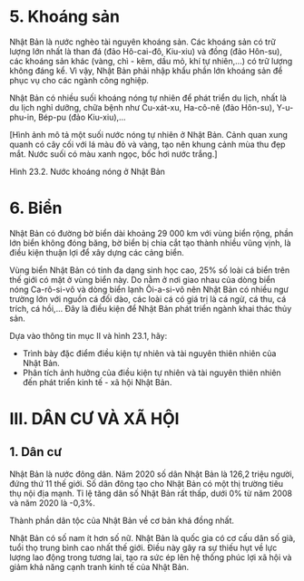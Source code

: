 # 5. Khoáng sản

Nhật Bản là nước nghèo tài nguyên khoáng sản. Các khoáng sản có trữ lượng lớn nhất là than đá (đảo Hô-cai-đô, Kiu-xiu) và đồng (đảo Hôn-su), các khoáng sản khác (vàng, chì - kẽm, dầu mỏ, khí tự nhiên,...) có trữ lượng không đáng kể. Vì vậy, Nhật Bản phải nhập khẩu phần lớn khoáng sản để phục vụ cho các ngành công nghiệp.

Nhật Bản có nhiều suối khoáng nóng tự nhiên để phát triển du lịch, nhất là du lịch nghỉ dưỡng, chữa bệnh như Cu-xát-xu, Ha-cô-nê (đảo Hôn-su), Y-u-phu-in, Bép-pu (đảo Kiu-xiu),...

[Hình ảnh mô tả một suối nước nóng tự nhiên ở Nhật Bản. Cảnh quan xung quanh có cây cối với lá màu đỏ và vàng, tạo nên khung cảnh mùa thu đẹp mắt. Nước suối có màu xanh ngọc, bốc hơi nước trắng.]

Hình 23.2. Nước khoáng nóng ở Nhật Bản

# 6. Biển

Nhật Bản có đường bờ biển dài khoảng 29 000 km với vùng biển rộng, phần lớn biển không đóng băng, bờ biển bị chia cắt tạo thành nhiều vũng vịnh, là điều kiện thuận lợi để xây dựng các cảng biển.

Vùng biển Nhật Bản có tính đa dạng sinh học cao, 25% số loài cá biển trên thế giới có mặt ở vùng biển này. Do nằm ở nơi giao nhau của dòng biển nóng Ca-rô-si-vô và dòng biển lạnh Ôi-a-si-vô nên Nhật Bản có nhiều ngư trường lớn với nguồn cá đối dào, các loài cá có giá trị là cá ngừ, cá thu, cá trích, cá hồi,... Đây là điều kiện để Nhật Bản phát triển ngành khai thác thủy sản.

Dựa vào thông tin mục II và hình 23.1, hãy:
- Trình bày đặc điểm điều kiện tự nhiên và tài nguyên thiên nhiên của Nhật Bản.
- Phân tích ảnh hưởng của điều kiện tự nhiên và tài nguyên thiên nhiên đến phát triển kinh tế - xã hội Nhật Bản.

# III. DÂN CƯ VÀ XÃ HỘI

## 1. Dân cư

Nhật Bản là nước đông dân. Năm 2020 số dân Nhật Bản là 126,2 triệu người, đứng thứ 11 thế giới. Số dân đông tạo cho Nhật Bản có một thị trường tiêu thụ nội địa mạnh. Tỉ lệ tăng dân số Nhật Bản rất thấp, dưới 0% từ năm 2008 và năm 2020 là -0,3%.

Thành phần dân tộc của Nhật Bản về cơ bản khá đồng nhất.

Nhật Bản có số nam ít hơn số nữ. Nhật Bản là quốc gia có cơ cấu dân số già, tuổi thọ trung bình cao nhất thế giới. Điều này gây ra sự thiếu hụt về lực lượng lao động trong tương lai, tạo ra sức ép lên hệ thống phúc lợi xã hội và giảm khả năng cạnh tranh kinh tế của Nhật Bản.
